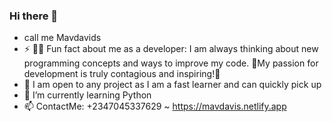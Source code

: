 ### Hi there 👋
- call me Mavdavids
- ⚡ 👨‍💻 Fun fact about me as a developer: I am always thinking about new programming concepts and ways to improve my code. 🧠My passion for development is truly contagious and inspiring!🚀
- 🔭 I am open to any  project as I am a fast learner and can quickly pick up 
- 🌱 I’m currently learning Python
- 📫 ContactMe: +2347045337629 ~ https://mavdavis.netlify.app
 

